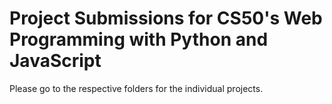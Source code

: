 # Project Submissions for CS50's Web Programming with Python and JavaScript
Please go to the respective folders for the individual projects.
